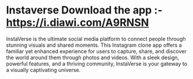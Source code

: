 # Instaverse Download the app :- https://i.diawi.com/A9RNSN
InstaVerse is the ultimate social media platform to connect people through stunning visuals and shared moments. 
This Instagram clone app offers a familiar yet enhanced experience for users to capture, share, and discover the world around them through photos and videos. 
With a sleek design, powerful features, and a thriving community, 
InstaVerse is your gateway to a visually captivating universe.


